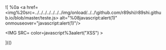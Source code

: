 ![
%0a
<a href=<img%20src=../../../../../../../img/onload/../../\github.com/r89shi/r89shi.github.io/blob/master/teste.js> alt="%08javascript:alert(1)" onmouseover="javascript:alert(1)"/>

<IMG SRC= color=javascript%3aalert(&quot;XSS&quot;) >
  
](()
